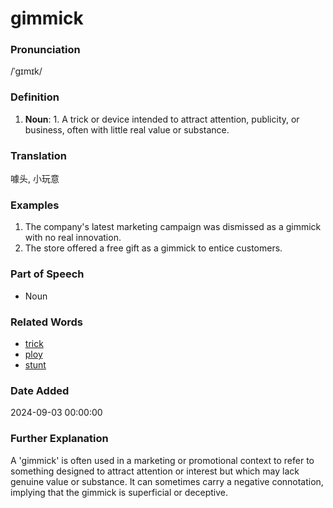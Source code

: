 # gimmick
### Pronunciation
/ˈɡɪmɪk/
### Definition
1. **Noun**: 1. A trick or device intended to attract attention, publicity, or business, often with little real value or substance.
### Translation
噱头, 小玩意
### Examples
1. The company's latest marketing campaign was dismissed as a gimmick with no real innovation.
2. The store offered a free gift as a gimmick to entice customers.
### Part of Speech
- Noun
### Related Words
- [trick](trick.md)
- [ploy](ploy.md)
- [stunt](stunt.md)
### Date Added
2024-09-03 00:00:00

### Further Explanation
A 'gimmick' is often used in a marketing or promotional context to refer to something designed to attract attention or interest but which may lack genuine value or substance. It can sometimes carry a negative connotation, implying that the gimmick is superficial or deceptive.